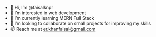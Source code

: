 - 👋 Hi, I’m @faisalknpr
- 👀 I’m interested in web development
- 🌱 I’m currently learning MERN Full Stack
- 💞️ I’m looking to collaborate on small projects for improving my skills
- 📫 Reach me at er.khanfaisal@gmail.com

<!---
faisalknpr/faisalknpr is a ✨ special ✨ repository because its `README.md` (this file) appears on your GitHub profile.
You can click the Preview link to take a look at your changes.
--->
